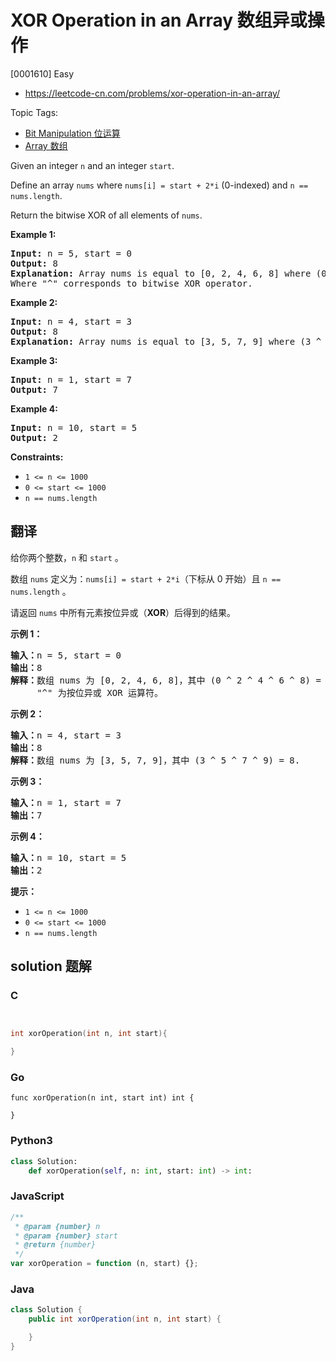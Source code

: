 # XOR Operation in an Array 数组异或操作

[0001610] Easy

- https://leetcode-cn.com/problems/xor-operation-in-an-array/

Topic Tags:

- [Bit Manipulation 位运算](https://leetcode-cn.com/tag/bit-manipulation/)
- [Array 数组](https://leetcode-cn.com/tag/array/)

Given an integer `n` and an integer `start`.

Define an array `nums` where `nums[i] = start + 2*i` (0-indexed) and `n == nums.length`.

Return the bitwise XOR of all elements of `nums`.

**Example 1:**

<pre><strong>Input:</strong> n = 5, start = 0
<strong>Output:</strong> 8
<strong>Explanation: </strong>Array nums is equal to [0, 2, 4, 6, 8] where (0 ^ 2 ^ 4 ^ 6 ^ 8) = 8.
Where "^" corresponds to bitwise XOR operator.
</pre>

**Example 2:**

<pre><strong>Input:</strong> n = 4, start = 3
<strong>Output:</strong> 8
<strong>Explanation: </strong>Array nums is equal to [3, 5, 7, 9] where (3 ^ 5 ^ 7 ^ 9) = 8.</pre>

**Example 3:**

<pre><strong>Input:</strong> n = 1, start = 7
<strong>Output:</strong> 7
</pre>

**Example 4:**

<pre><strong>Input:</strong> n = 10, start = 5
<strong>Output:</strong> 2
</pre>

**Constraints:**

- `1 <= n <= 1000`
- `0 <= start <= 1000`
- `n == nums.length`

## 翻译

给你两个整数，`n` 和 `start` 。

数组 `nums` 定义为：`nums[i] = start + 2*i`（下标从 0 开始）且 `n == nums.length` 。

请返回 `nums` 中所有元素按位异或（**XOR**）后得到的结果。

**示例 1：**

<pre><strong>输入：</strong>n = 5, start = 0
<strong>输出：</strong>8
<strong>解释：</strong>数组 nums 为 [0, 2, 4, 6, 8]，其中 (0 ^ 2 ^ 4 ^ 6 ^ 8) = 8 。
     "^" 为按位异或 XOR 运算符。
</pre>

**示例 2：**

<pre><strong>输入：</strong>n = 4, start = 3
<strong>输出：</strong>8
<strong>解释：</strong>数组 nums 为 [3, 5, 7, 9]，其中 (3 ^ 5 ^ 7 ^ 9) = 8.</pre>

**示例 3：**

<pre><strong>输入：</strong>n = 1, start = 7
<strong>输出：</strong>7
</pre>

**示例 4：**

<pre><strong>输入：</strong>n = 10, start = 5
<strong>输出：</strong>2
</pre>

**提示：**

- `1 <= n <= 1000`
- `0 <= start <= 1000`
- `n == nums.length`

## solution 题解

### C

```c


int xorOperation(int n, int start){

}
```

### Go

```golang
func xorOperation(n int, start int) int {

}
```

### Python3

```python
class Solution:
    def xorOperation(self, n: int, start: int) -> int:
```

### JavaScript

```javascript
/**
 * @param {number} n
 * @param {number} start
 * @return {number}
 */
var xorOperation = function (n, start) {};
```

### Java

```java
class Solution {
    public int xorOperation(int n, int start) {

    }
}
```
